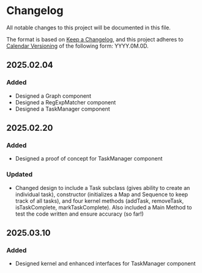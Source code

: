 # Changelog

All notable changes to this project will be documented in this file.

The format is based on [Keep a Changelog](https://keepachangelog.com/en/1.1.0/),
and this project adheres to [Calendar Versioning](https://calver.org/) of
the following form: YYYY.0M.0D.

## 2025.02.04

### Added

- Designed a Graph component
- Designed a RegExpMatcher component
- Designed a TaskManager component

## 2025.02.20

### Added

- Designed a proof of concept for TaskManager component

### Updated

- Changed design to include a Task subclass (gives ability to create an individual task), constructor (initializes a Map and Sequence to keep track of all tasks), and four kernel methods (addTask, removeTask, isTaskComplete, markTaskComplete). Also included a Main Method to test the code written and ensure accuracy (so far!)

## 2025.03.10

### Added

- Designed kernel and enhanced interfaces for TaskManager component


